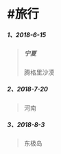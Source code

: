 # \#旅行

##### 1、2018-6-15

> ##### 宁夏
>
> 腾格里沙漠

##### 2、2018-7-20

> 河南

##### 3、2018-8-3

> 东极岛




